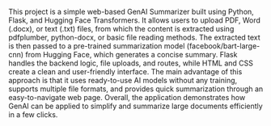 This project is a simple web-based GenAI Summarizer built using Python, Flask, and Hugging Face Transformers. It allows users to upload PDF, Word (.docx), or text (.txt) files, from which the content is extracted using pdfplumber, python-docx, or basic file reading methods. The extracted text is then passed to a pre-trained summarization model (facebook/bart-large-cnn) from Hugging Face, which generates a concise summary. Flask handles the backend logic, file uploads, and routes, while HTML and CSS create a clean and user-friendly interface. The main advantage of this approach is that it uses ready-to-use AI models without any training, supports multiple file formats, and provides quick summarization through an easy-to-navigate web page. Overall, the application demonstrates how GenAI can be applied to simplify and summarize large documents efficiently in a few clicks.
